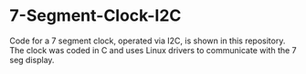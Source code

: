 # 7-Segment-Clock-I2C
Code for a 7 segment clock, operated via I2C, is shown in this repository. The clock was coded in C and uses Linux drivers to communicate with the 7 seg display.
